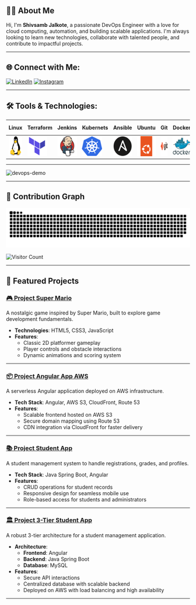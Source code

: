 ## 👨‍💻 About Me

Hi, I'm **Shivsamb Jalkote**, a passionate DevOps Engineer with a love for cloud computing, automation, and building scalable applications. I'm always looking to learn new technologies, collaborate with talented people, and contribute to impactful projects.

---

## 🌐 Connect with Me:

[![LinkedIn](https://img.shields.io/badge/LinkedIn-0A66C2?style=for-the-badge&logo=linkedin&logoColor=white)](https://www.linkedin.com/in/shivsamb-jalkote-3b066a320/)
[![Instagram](https://img.shields.io/badge/Instagram-E4405F?style=for-the-badge&logo=instagram&logoColor=white)](https://www.instagram.com/dj_datta_2176/)

---

## 🛠️ Tools & Technologies:

| Linux | Terraform | Jenkins | Kubernets | Ansible | Ubuntu | Git | Docker | Git Hub | VS Code | AWS |
|----------|----------|----------|----------|------|------|------|-------|------|------|-------|
| <img src="https://github.com/devicons/devicon/blob/master/icons/linux/linux-original.svg" title="Linux" alt="Linux" width="55" height="55"/> |  <img src="https://github.com/devicons/devicon/blob/master/icons/terraform/terraform-original.svg" title="Terraform" alt="Terraform" width="55" height="55"/> | <img src="https://github.com/devicons/devicon/blob/master/icons/jenkins/jenkins-original.svg" title="Jenkins" alt="Jenkins" width="55" height="55"/> | <img src="https://raw.githubusercontent.com/devicons/devicon/master/icons/kubernetes/kubernetes-original.svg" alt="Kubernetes" title="Kubernetes" width="55" height="55" /> | <img src="https://github.com/devicons/devicon/blob/master/icons/ansible/ansible-original.svg" title="Ansible" alt="Ansible" width="55" height="55"/> |<img src="https://github.com/devicons/devicon/blob/master/icons/ubuntu/ubuntu-original.svg" title="Ubuntu" alt="Ubuntu" width="55" height="55"/> |<img src="https://github.com/devicons/devicon/blob/master/icons/git/git-original-wordmark.svg" title="Git" alt="Git" width="55" height="55"/>|<img src="https://github.com/devicons/devicon/blob/master/icons/docker/docker-original-wordmark.svg" title="Docker" alt="Docker" width="55" height="55"/>| <img src="https://github.com/devicons/devicon/blob/master/icons/github/github-original-wordmark.svg" title="Github" alt="Github" width="55" height="55"/>| <img src="https://github.com/devicons/devicon/blob/master/icons/vscode/vscode-original-wordmark.svg" title="vscode" alt="vscode" width="55" height="55"/>| <img src="https://github.com/user-attachments/assets/a885e80a-964f-4e75-a4a6-27a063667ec7" alt="AWS" title="AWS" width="55" height="55" /> | 





---

![devops-demo](https://github.com/user-attachments/assets/772a360f-1235-4bb9-a40e-bae6e144c1fe)

---

## 🌱 Contribution Graph

<picture>
  <source media="(prefers-color-scheme: dark)" srcset="https://raw.githubusercontent.com/platane/snk/output/github-contribution-grid-snake-dark.svg" />
  <source media="(prefers-color-scheme: light)" srcset="https://raw.githubusercontent.com/platane/snk/output/github-contribution-grid-snake.svg" />
  <img alt="github contribution grid snake animation" src="https://raw.githubusercontent.com/platane/snk/output/github-contribution-grid-snake.svg" />
</picture>

![Visitor Count](https://komarev.com/ghpvc/?username=Shivsamb-Jalkote&color=green&style=flat-square)

---

## 🚀 Featured Projects

### [🎮 Project Super Mario](https://github.com/dj-datta/Project-Super-Mario.git)
A nostalgic game inspired by Super Mario, built to explore game development fundamentals.

- **Technologies**: HTML5, CSS3, JavaScript
- **Features**:
  - Classic 2D platformer gameplay
  - Player controls and obstacle interactions
  - Dynamic animations and scoring system

---

### [📦 Project Angular App AWS](https://github.com/Shivsamb-Jalkote/Project-Angular-App-AWS.git)
A serverless Angular application deployed on AWS infrastructure.

- **Tech Stack**: Angular, AWS S3, CloudFront, Route 53
- **Features**:
  - Scalable frontend hosted on AWS S3
  - Secure domain mapping using Route 53
  - CDN integration via CloudFront for faster delivery

---

### [📚 Project Student App](https://github.com/dj-datta/StudentAppDoc.git)
A student management system to handle registrations, grades, and profiles.

- **Tech Stack**: Java Spring Boot, Angular
- **Features**:
  - CRUD operations for student records
  - Responsive design for seamless mobile use
  - Role-based access for students and administrators

---

### [🏛️ Project 3-Tier Student App](https://github.com/abhipraydhoble/Project-3-tier-Student-App)
A robust 3-tier architecture for a student management application.

- **Architecture**:
  - **Frontend**: Angular
  - **Backend**: Java Spring Boot
  - **Database**: MySQL
- **Features**:
  - Secure API interactions
  - Centralized database with scalable backend
  - Deployed on AWS with load balancing and high availability

---

